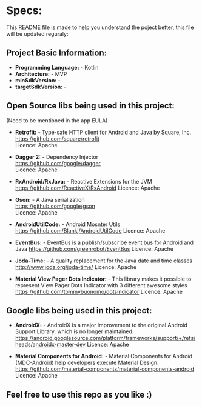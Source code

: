 # Specs: 
This README file is made to help you understand the poject better, this file will be updated reguraly:

## Project Basic Information: 
* **Programming Language:** - Kotlin
* **Architecture:** - MVP
* **minSdkVersion:** - 
* **targetSdkVersion:** - 


## Open Source libs being used in this project: 
(Need to be mentioned in the app EULA)

* **Retrofit:** - Type-safe HTTP client for Android and Java by Square, Inc.  
https://github.com/square/retrofit  
Licence: Apache  


* **Dagger 2:** - Dependency Injector  
https://github.com/google/dagger  
Licence: Apache  


* **RxAndroid/RxJava:** - Reactive Extensions for the JVM  
https://github.com/ReactiveX/RxAndroid 
Licence: Apache  


* **Gson:** - A Java serialization  
https://github.com/google/gson  
Licence: Apache  


* **AndroidUtilCode:** - Android Mosnter Utils  
https://github.com/Blankj/AndroidUtilCode
Licence: Apache  


* **EventBus:** - EventBus is a publish/subscribe event bus for Android and Java 
https://github.com/greenrobot/EventBus
Licence: Apache   


* **Joda-Time:** - A quality replacement for the Java date and time classes  
http://www.joda.org/joda-time/
Licence: Apache   


* **Material View Pager Dots Indicator:** - This library makes it possible to represent View Pager Dots Indicator with 3 different awesome styles  
https://github.com/tommybuonomo/dotsindicator
Licence: Apache   


## Google libs being used in this project: 

* **AndroidX:** - AndroidX is a major improvement to the original Android Support Library, which is no longer maintained.  
https://android.googlesource.com/platform/frameworks/support/+/refs/heads/androidx-master-dev
Licence: Apache  


* **Material Components for Android:** - Material Components for Android (MDC-Android) help developers execute Material Design.  
https://github.com/material-components/material-components-android
Licence: Apache  


## Feel free to use this repo as you like :)